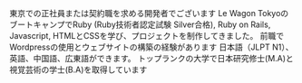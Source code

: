 東京での正社員または契約職を求める開発者でございます
Le Wagon TokyoのブートキャンプでRuby (Ruby技術者認定試験 Silver合格), Ruby on Rails, Javascript, HTMLとCSSを学び、プロジェクトを制作してきました。
前職でWordpressの使用とウェブサイトの構築の経験があります
日本語（JLPT N1）、英語、中国語、広東語ができます。
トップランクの大学で日本研究修士(M.A)と視覚芸術の学士(B.A)を取得しています
